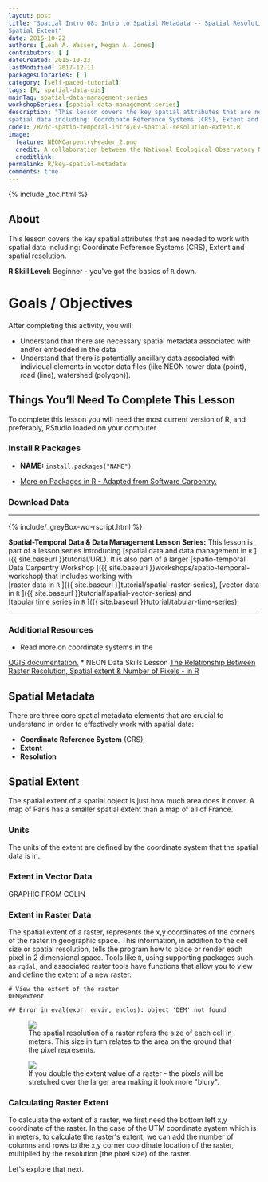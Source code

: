 ```yaml
---
layout: post
title: "Spatial Intro 08: Intro to Spatial Metadata -- Spatial Resolution and
Spatial Extent"
date: 2015-10-22
authors: [Leah A. Wasser, Megan A. Jones]
contributors: [ ]
dateCreated: 2015-10-23
lastModified: 2017-12-11
packagesLibraries: [ ]
category: [self-paced-tutorial]
tags: [R, spatial-data-gis]
mainTag: spatial-data-management-series
workshopSeries: [spatial-data-management-series]
description: "This lesson covers the key spatial attributes that are needed to work with
spatial data including: Coordinate Reference Systems (CRS), Extent and spatial resolution."
code1: /R/dc-spatio-temporal-intro/07-spatial-resolution-extent.R
image:
  feature: NEONCarpentryHeader_2.png
  credit: A collaboration between the National Ecological Observatory Network (NEON) and Data Carpentry
  creditlink:
permalink: R/key-spatial-metadata
comments: true
---
```


{% include _toc.html %}

## About

This lesson covers the key spatial attributes that are needed to work with
spatial data including: Coordinate Reference Systems (CRS), Extent and spatial resolution.

**R Skill Level:** Beginner - you've got the basics of `R` down.

<div id="objectives" markdown="1">

# Goals / Objectives

After completing this activity, you will:

* Understand that there are necessary spatial metadata associated with and/or
embedded in the data
* Understand that there is potentially ancillary data associated with individual
elements in vector data files (like NEON tower data (point), road (line), watershed (polygon)).


## Things You’ll Need To Complete This Lesson
To complete this lesson you will need the most current version of R, and
preferably, RStudio loaded on your computer.

### Install R Packages

* **NAME:** `install.packages("NAME")`

* [More on Packages in R - Adapted from Software Carpentry.]({{site.baseurl}}R/Packages-In-R/)

### Download Data


****

{% include/_greyBox-wd-rscript.html %}

**Spatial-Temporal Data & Data Management Lesson Series:** This lesson is part
of a lesson series introducing
[spatial data and data management in `R` ]({{ site.baseurl }}tutorial/URL).
It is also part of a larger
[spatio-temporal Data Carpentry Workshop ]({{ site.baseurl }}workshops/spatio-temporal-workshop)
that includes working with  
[raster data in `R` ]({{ site.baseurl }}tutorial/spatial-raster-series),
[vector data in `R` ]({{ site.baseurl }}tutorial/spatial-vector-series)
and  
[tabular time series in `R` ]({{ site.baseurl }}tutorial/tabular-time-series).

****

### Additional Resources
* Read more on coordinate systems in the
<a href="http://docs.qgis.org/2.0/en/docs/gentle_gis_introduction/coordinate_reference_systems.html" target="_blank">
QGIS documentation.</a>
* NEON Data Skills Lesson <a href="{{ site.baseurl }}/GIS-Spatial-Data/Working-With-Rasters/" target="_blank">The Relationship Between Raster Resolution, Spatial extent & Number of Pixels - in R</a>

</div>

## Spatial Metadata
There are three core spatial metadata elements that are crucial to understand
in order to effectively work with spatial data:

* **Coordinate Reference System** (CRS),
* **Extent**
* **Resolution**



## Spatial Extent
The spatial extent of a spatial object is just how much area does it cover. A
map of Paris has a smaller spatial extent than a map of all of France.  

### Units
The units of the extent are defined by the coordinate system that the spatial
data is in.  

### Extent in Vector Data
GRAPHIC FROM COLIN

### Extent in Raster Data
The spatial extent of a raster, represents the x,y coordinates of the corners
of the raster in geographic space. This information, in addition to the cell
size or spatial resolution, tells the program how to place or render each pixel
in 2 dimensional space.  Tools like `R`, using supporting packages such as
`rgdal`, and associated raster tools have functions that allow you to view and
define the extent of a new raster.


    # View the extent of the raster
    DEM@extent

    ## Error in eval(expr, envir, enclos): object 'DEM' not found

<figure>
    <a href="{{ site.baseurl }}/images/hyperspectral/pixelDetail.png">
    <img src="{{ site.baseurl }}/images/hyperspectral/pixelDetail.png"></a>
    <figcaption>The spatial resolution of a raster refers the size of each cell
    in meters. This size in turn relates to the area on the ground that the pixel
    represents.</figcaption>
</figure>


<figure>
    <img src="{{ site.baseurl }}/images/spatialData/raster2.png">
    <figcaption>If you double the extent value of a raster - the pixels will be
    stretched over the larger area making it look more "blury".
    </figcaption>
</figure>

### Calculating Raster Extent
To calculate the extent of a raster, we first need the bottom left x,y
coordinate of the raster. In
the case of the UTM coordinate system which is in meters, to calculate
the raster's extent, we can add the number of columns and rows to the x,y corner
coordinate location of the raster, multiplied by the resolution (the pixel size)
of the raster.

Let's explore that next.





